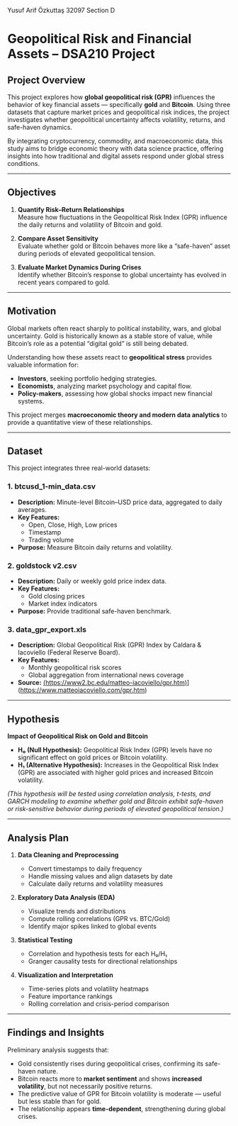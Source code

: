 Yusuf Arif Özkuttaş 32097 Section D
#  Geopolitical Risk and Financial Assets – DSA210 Project

## Project Overview

This project explores how **global geopolitical risk (GPR)** influences the behavior of key financial assets — specifically **gold** and **Bitcoin**. Using three datasets that capture market prices and geopolitical risk indices, the project investigates whether geopolitical uncertainty affects volatility, returns, and safe-haven dynamics.

By integrating cryptocurrency, commodity, and macroeconomic data, this study aims to bridge economic theory with data science practice, offering insights into how traditional and digital assets respond under global stress conditions.

---

## Objectives

1. **Quantify Risk–Return Relationships**  
   Measure how fluctuations in the Geopolitical Risk Index (GPR) influence the daily returns and volatility of Bitcoin and gold.

2. **Compare Asset Sensitivity**  
   Evaluate whether gold or Bitcoin behaves more like a “safe-haven” asset during periods of elevated geopolitical tension.
   
3. **Evaluate Market Dynamics During Crises**  
   Identify whether Bitcoin’s response to global uncertainty has evolved in recent years compared to gold.

---

## Motivation

Global markets often react sharply to political instability, wars, and global uncertainty. Gold is historically known as a stable store of value, while Bitcoin’s role as a potential “digital gold” is still being debated.  

Understanding how these assets react to **geopolitical stress** provides valuable information for:
- **Investors**, seeking portfolio hedging strategies.  
- **Economists**, analyzing market psychology and capital flow.  
- **Policy-makers**, assessing how global shocks impact new financial systems.

This project merges **macroeconomic theory and modern data analytics** to provide a quantitative view of these relationships.

---

## Dataset

This project integrates three real-world datasets:

### **1. btcusd_1-min_data.csv**
- **Description:** Minute-level Bitcoin–USD price data, aggregated to daily averages.
- **Key Features:**
  - Open, Close, High, Low prices  
  - Timestamp  
  - Trading volume  
- **Purpose:** Measure Bitcoin daily returns and volatility.

### **2. goldstock v2.csv**
- **Description:** Daily or weekly gold price index data.
- **Key Features:**
  - Gold closing prices  
  - Market index indicators  
- **Purpose:** Provide traditional safe-haven benchmark.

### **3. data_gpr_export.xls**
- **Description:** Global Geopolitical Risk (GPR) Index by Caldara & Iacoviello (Federal Reserve Board).
- **Key Features:**
  - Monthly geopolitical risk scores  
  - Global aggregation from international news coverage  
- **Source:** [(https://www2.bc.edu/matteo-iacoviello/gpr.htm)](https://www.matteoiacoviello.com/gpr.htm)](https://www.matteoiacoviello.com/gpr.htm)

---

## Hypothesis

**Impact of Geopolitical Risk on Gold and Bitcoin**  
- **H₀ (Null Hypothesis):** Geopolitical Risk Index (GPR) levels have no significant effect on gold prices or Bitcoin volatility.  
- **H₁ (Alternative Hypothesis):** Increases in the Geopolitical Risk Index (GPR) are associated with higher gold prices and increased Bitcoin volatility.  

*(This hypothesis will be tested using correlation analysis, t-tests, and GARCH modeling to examine whether gold and Bitcoin exhibit safe-haven or risk-sensitive behavior during periods of elevated geopolitical tension.)*

---

## Analysis Plan

1. **Data Cleaning and Preprocessing**  
   - Convert timestamps to daily frequency  
   - Handle missing values and align datasets by date  
   - Calculate daily returns and volatility measures  

2. **Exploratory Data Analysis (EDA)**  
   - Visualize trends and distributions  
   - Compute rolling correlations (GPR vs. BTC/Gold)  
   - Identify major spikes linked to global events  

3. **Statistical Testing**  
   - Correlation and hypothesis tests for each H₀/H₁  
   - Granger causality tests for directional relationships  

4. **Visualization and Interpretation**  
   - Time-series plots and volatility heatmaps  
   - Feature importance rankings  
   - Rolling correlation and crisis-period comparison  

---

## Findings and Insights

Preliminary analysis suggests that:
- Gold consistently rises during geopolitical crises, confirming its safe-haven nature.  
- Bitcoin reacts more to **market sentiment** and shows **increased volatility**, but not necessarily positive returns.  
- The predictive value of GPR for Bitcoin volatility is moderate — useful but less stable than for gold.  
- The relationship appears **time-dependent**, strengthening during global crises.

